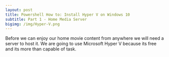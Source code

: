 ```yaml
---
layout: post
title: Powershell How to: Install Hyper V on Windows 10
subtitle: Part 1 - Home Media Server
bigimg: /img/Hyper-V.png
---
```


Before we can enjoy our home movie content from anywhere we will need a server to host it. We are going to use Microsoft Hyper V because its free and its more than capable of task.
